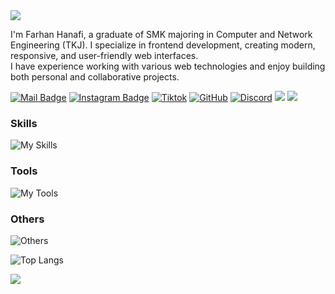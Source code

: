 <img src="https://capsule-render.vercel.app/api?type=waving&color=0:3a8296,100:091519&height=150&text=Hi,%20I'm%20Farhan%20Hanafi&fontSize=50&fontColor=61DAFB&fontAlignY=45&animation=twinkling&desc=Frontend%20Developer&descSize=30&descAlignY=85&section=header" />
 
I'm Farhan Hanafi, a graduate of SMK majoring in Computer and Network Engineering (TKJ). I specialize in frontend development, creating modern, responsive, and user-friendly web interfaces.  
I have experience working with various web technologies and enjoy building both personal and collaborative projects.  

[![Mail Badge](https://img.shields.io/badge/-frhndevweb@gmail.com-dc2626?style=flat&labelColor=dc2626&logo=gmail&logoColor=white)](mailto:frhndevweb@gmail.com)
[![Instagram Badge](https://img.shields.io/badge/-@hannaaffiii-c026d3?style=flat&labelColor=c026d3&logo=instagram&logoColor=white)](https://instagram.com/hannaaffiii) 
[![Tiktok](https://img.shields.io/badge/-@hannaaffiii-171717?style=flat&labelColor=171717&logo=tiktok&logoColor=white)](https://www.tiktok.com/@hannaaffiii)
[![GitHub](https://img.shields.io/badge/-frhndevweb-000000?style=flat&labelColor=000000&logo=github&logoColor=white)](https://github.com/frhndevweb)
[![Discord](https://img.shields.io/badge/-Join%20My%20Discord-5865F2?style=flat&labelColor=5865F2&logo=discord&logoColor=white)](https://discord.gg/xbj9KcVuza)
[![](https://komarev.com/ghpvc/?username=frhndevweb&color=blue&label=Profile%20Views)](https://github.com/frhndevweb)
[![](https://img.shields.io/github/followers/frhndevweb?label=GitHub%20Followers)](https://github.com/frhndevweb)


### Skills

![My Skills](https://skillicons.dev/icons?perline=10&i=html,css,js,bootstrap,tailwind,nodejs,php,firebase,discord)

### Tools

![My Tools](https://skillicons.dev/icons?i=vscode,linux)

### Others

![Others](https://skillicons.dev/icons?i=npm,yarn,bash,github,netlify)

![Top Langs](https://github-readme-stats.vercel.app/api/top-langs/?username=frhndevweb&card_width=495&langs_count=7&layout=compact&theme=react)

<img src="https://capsule-render.vercel.app/api?type=waving&color=0:4daec8,100:091519&height=100&section=footer" />

